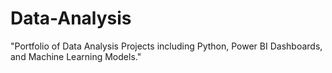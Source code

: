 # Data-Analysis
"Portfolio of Data Analysis Projects including Python, Power BI Dashboards, and Machine Learning Models."
